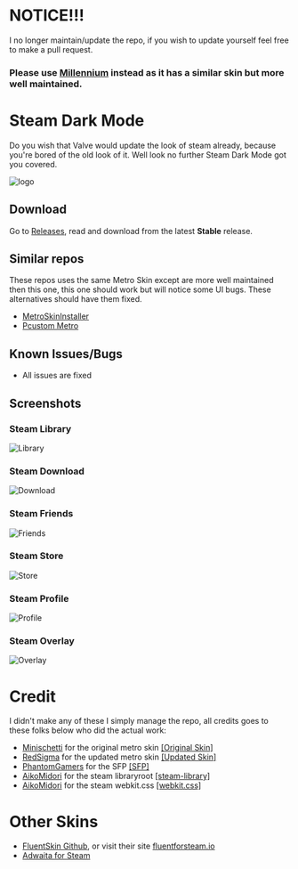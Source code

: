 # NOTICE!!!
I no longer maintain/update the repo, if you wish to update yourself feel free to make a pull request.

### **Please use [Millennium](https://steambrew.app/) instead as it has a similar skin but more well maintained.**

# Steam Dark Mode
Do you wish that Valve would update the look of steam already, because you're bored of the old look of it. Well look no further Steam Dark Mode got you covered.

![logo](https://i.imgur.com/OZvk1c7.png)

## Download
Go to [Releases](https://github.com/SleepDaemon/SteamDarkMode/releases), read and download from the latest **Stable** release.

## Similar repos
These repos uses the same Metro Skin except are more well maintained then this one, this one should work but will notice some UI bugs. These alternatives should have them fixed.

- [MetroSkinInstaller](https://github.com/henrikx/metroskininstaller)
- [Pcustom Metro](https://github.com/xamionex/pscustom)

## Known Issues/Bugs
- All issues are fixed

## Screenshots
### Steam Library
![Library](https://user-images.githubusercontent.com/88533953/228816107-0dbd2d87-0087-4c59-8e43-cb5adee292f3.jpg)
### Steam Download
![Download](https://user-images.githubusercontent.com/88533953/228816168-03013cf9-523d-4551-b565-2a09ce853686.jpg)
### Steam Friends
![Friends](https://i.imgur.com/ugD3zru.png)
### Steam Store
![Store](https://user-images.githubusercontent.com/88533953/228816206-fe08075b-9f85-4040-8e4b-5d22f742d8b5.jpg)
### Steam Profile
![Profile](https://user-images.githubusercontent.com/88533953/228816242-16453d13-6393-49b3-97a8-9f2063d3d45b.jpg)
### Steam Overlay
![Overlay](https://i.imgur.com/7HquKM0.png)

# Credit
I didn't make any of these I simply manage the repo, all credits goes to these folks below who did the actual work:

- [Minischetti](https://github.com/minischetti) for the original metro skin [[Original Skin]](https://github.com/minischetti/metro-for-steam)
- [RedSigma](https://github.com/redsigma) for the updated metro skin [[Updated Skin]](https://github.com/redsigma/UPMetroSkin)
- [PhantomGamers](https://github.com/PhantomGamers) for the SFP [[SFP]](https://github.com/PhantomGamers/SFP)
- [AikoMidori](https://github.com/AikoMidori) for the steam libraryroot [[steam-library]](https://github.com/AikoMidori/steam-library)
- [AikoMidori](https://github.com/AikoMidori) for the steam webkit.css [[webkit.css]](https://github.com/AikoMidori/steam-dark-mode)

# Other Skins
- [FluentSkin Github](https://github.com/purogamer/Fluent-for-Steam), or visit their site [fluentforsteam.io](https://www.fluentforsteam.io/)
- [Adwaita for Steam](https://github.com/tkashkin/Adwaita-for-Steam)
